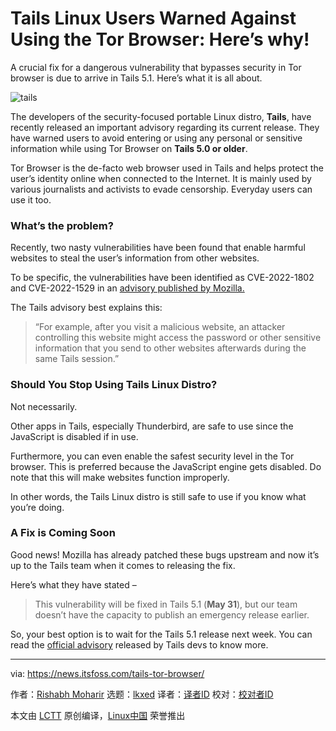 [#]: subject: "Tails Linux Users Warned Against Using the Tor Browser: Here’s why!"
[#]: via: "https://news.itsfoss.com/tails-tor-browser/"
[#]: author: "Rishabh Moharir https://news.itsfoss.com/author/rishabh/"
[#]: collector: "lkxed"
[#]: translator: "lkxed"
[#]: reviewer: " "
[#]: publisher: " "
[#]: url: " "

Tails Linux Users Warned Against Using the Tor Browser: Here’s why!
======
A crucial fix for a dangerous vulnerability that bypasses security in Tor browser is due to arrive in Tails 5.1. Here’s what it is all about.

![tails][1]

The developers of the security-focused portable Linux distro, **Tails**, have recently released an important advisory regarding its current release. They have warned users to avoid entering or using any personal or sensitive information while using Tor Browser on **Tails 5.0 or older**.

Tor Browser is the de-facto web browser used in Tails and helps protect the user’s identity online when connected to the Internet. It is mainly used by various journalists and activists to evade censorship. Everyday users can use it too.

### What’s the problem?

Recently, two nasty vulnerabilities have been found that enable harmful websites to steal the user’s information from other websites.

To be specific, the vulnerabilities have been identified as CVE-2022-1802 and CVE-2022-1529 in an [advisory published by Mozilla.][2]

The Tails advisory best explains this:

> “For example, after you visit a malicious website, an attacker controlling this website might access the password or other sensitive information that you send to other websites afterwards during the same Tails session.”

### Should You Stop Using Tails Linux Distro?

Not necessarily.

Other apps in Tails, especially Thunderbird, are safe to use since the JavaScript is disabled if in use.

Furthermore, you can even enable the safest security level in the Tor browser. This is preferred because the JavaScript engine gets disabled. Do note that this will make websites function improperly.

In other words, the Tails Linux distro is still safe to use if you know what you’re doing.

### A Fix is Coming Soon

Good news! Mozilla has already patched these bugs upstream and now it’s up to the Tails team when it comes to releasing the fix.

Here’s what they have stated –

> This vulnerability will be fixed in Tails 5.1 (**May 31**), but our team doesn’t have the capacity to publish an emergency release earlier.

So, your best option is to wait for the Tails 5.1 release next week. You can read the [official advisory][3] released by Tails devs to know more.

--------------------------------------------------------------------------------

via: https://news.itsfoss.com/tails-tor-browser/

作者：[Rishabh Moharir][a]
选题：[lkxed][b]
译者：[译者ID](https://github.com/译者ID)
校对：[校对者ID](https://github.com/校对者ID)

本文由 [LCTT](https://github.com/LCTT/TranslateProject) 原创编译，[Linux中国](https://linux.cn/) 荣誉推出

[a]: https://news.itsfoss.com/author/rishabh/
[b]: https://github.com/lkxed
[1]: https://news.itsfoss.com/wp-content/uploads/2022/05/tails-5-0-privacy-issue.jpg
[2]: https://www.mozilla.org/en-US/security/advisories/mfsa2022-19/
[3]: https://tails.boum.org/security/prototype_pollution/index.en.html
